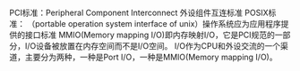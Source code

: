 #
PCI标准：Peripheral Component Interconnect 外设组件互连标准
POSIX标准： （portable operation system interface of unix）操作系统应为应用程序提供的接口标准
MMIO(Memory mapping I/O)即内存映射I/O，它是PCI规范的一部分，I/O设备被放置在内存空间而不是I/O空间。
  I/O作为CPU和外设交流的一个渠道，主要分为两种，一种是Port I/O，一种是MMIO(Memory mapping I/O)。
